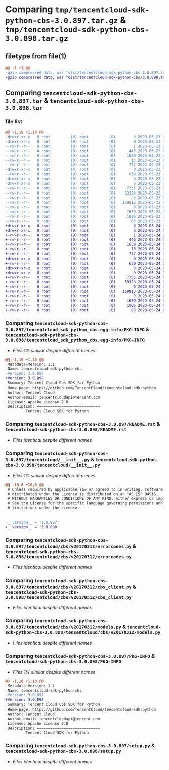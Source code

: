 # Comparing `tmp/tencentcloud-sdk-python-cbs-3.0.897.tar.gz` & `tmp/tencentcloud-sdk-python-cbs-3.0.898.tar.gz`

## filetype from file(1)

```diff
@@ -1 +1 @@
-gzip compressed data, was "dist/tencentcloud-sdk-python-cbs-3.0.897.tar", last modified: Tue May 23 02:16:08 2023, max compression
+gzip compressed data, was "dist/tencentcloud-sdk-python-cbs-3.0.898.tar", last modified: Wed May 24 01:47:36 2023, max compression
```

## Comparing `tencentcloud-sdk-python-cbs-3.0.897.tar` & `tencentcloud-sdk-python-cbs-3.0.898.tar`

### file list

```diff
@@ -1,19 +1,19 @@
-drwxr-xr-x   0 root         (0) root         (0)        0 2023-05-23 02:16:08.000000 tencentcloud-sdk-python-cbs-3.0.897/
-drwxr-xr-x   0 root         (0) root         (0)        0 2023-05-23 02:16:08.000000 tencentcloud-sdk-python-cbs-3.0.897/tencentcloud_sdk_python_cbs.egg-info/
--rw-r--r--   0 root         (0) root         (0)        1 2023-05-23 02:16:08.000000 tencentcloud-sdk-python-cbs-3.0.897/tencentcloud_sdk_python_cbs.egg-info/dependency_links.txt
--rw-r--r--   0 root         (0) root         (0)      445 2023-05-23 02:16:08.000000 tencentcloud-sdk-python-cbs-3.0.897/tencentcloud_sdk_python_cbs.egg-info/SOURCES.txt
--rw-r--r--   0 root         (0) root         (0)     1659 2023-05-23 02:16:08.000000 tencentcloud-sdk-python-cbs-3.0.897/tencentcloud_sdk_python_cbs.egg-info/PKG-INFO
--rw-r--r--   0 root         (0) root         (0)       13 2023-05-23 02:16:08.000000 tencentcloud-sdk-python-cbs-3.0.897/tencentcloud_sdk_python_cbs.egg-info/top_level.txt
--rw-r--r--   0 root         (0) root         (0)      737 2023-05-23 02:16:08.000000 tencentcloud-sdk-python-cbs-3.0.897/README.rst
-drwxr-xr-x   0 root         (0) root         (0)        0 2023-05-23 02:16:08.000000 tencentcloud-sdk-python-cbs-3.0.897/tencentcloud/
--rw-r--r--   0 root         (0) root         (0)      630 2023-05-23 02:16:08.000000 tencentcloud-sdk-python-cbs-3.0.897/tencentcloud/__init__.py
-drwxr-xr-x   0 root         (0) root         (0)        0 2023-05-23 02:16:08.000000 tencentcloud-sdk-python-cbs-3.0.897/tencentcloud/cbs/
-drwxr-xr-x   0 root         (0) root         (0)        0 2023-05-23 02:16:08.000000 tencentcloud-sdk-python-cbs-3.0.897/tencentcloud/cbs/v20170312/
--rw-r--r--   0 root         (0) root         (0)     7755 2023-05-23 02:16:08.000000 tencentcloud-sdk-python-cbs-3.0.897/tencentcloud/cbs/v20170312/errorcodes.py
--rw-r--r--   0 root         (0) root         (0)    53328 2023-05-23 02:16:08.000000 tencentcloud-sdk-python-cbs-3.0.897/tencentcloud/cbs/v20170312/cbs_client.py
--rw-r--r--   0 root         (0) root         (0)        0 2023-05-23 02:16:08.000000 tencentcloud-sdk-python-cbs-3.0.897/tencentcloud/cbs/v20170312/__init__.py
--rw-r--r--   0 root         (0) root         (0)   159813 2023-05-23 02:16:08.000000 tencentcloud-sdk-python-cbs-3.0.897/tencentcloud/cbs/v20170312/models.py
--rw-r--r--   0 root         (0) root         (0)        0 2023-05-23 02:16:08.000000 tencentcloud-sdk-python-cbs-3.0.897/tencentcloud/cbs/__init__.py
--rw-r--r--   0 root         (0) root         (0)     1659 2023-05-23 02:16:08.000000 tencentcloud-sdk-python-cbs-3.0.897/PKG-INFO
--rw-r--r--   0 root         (0) root         (0)     1006 2023-05-23 02:16:08.000000 tencentcloud-sdk-python-cbs-3.0.897/setup.py
--rw-r--r--   0 root         (0) root         (0)       88 2023-05-23 02:16:08.000000 tencentcloud-sdk-python-cbs-3.0.897/setup.cfg
+drwxr-xr-x   0 root         (0) root         (0)        0 2023-05-24 01:47:36.000000 tencentcloud-sdk-python-cbs-3.0.898/
+drwxr-xr-x   0 root         (0) root         (0)        0 2023-05-24 01:47:36.000000 tencentcloud-sdk-python-cbs-3.0.898/tencentcloud_sdk_python_cbs.egg-info/
+-rw-r--r--   0 root         (0) root         (0)        1 2023-05-24 01:47:36.000000 tencentcloud-sdk-python-cbs-3.0.898/tencentcloud_sdk_python_cbs.egg-info/dependency_links.txt
+-rw-r--r--   0 root         (0) root         (0)      445 2023-05-24 01:47:36.000000 tencentcloud-sdk-python-cbs-3.0.898/tencentcloud_sdk_python_cbs.egg-info/SOURCES.txt
+-rw-r--r--   0 root         (0) root         (0)     1659 2023-05-24 01:47:36.000000 tencentcloud-sdk-python-cbs-3.0.898/tencentcloud_sdk_python_cbs.egg-info/PKG-INFO
+-rw-r--r--   0 root         (0) root         (0)       13 2023-05-24 01:47:36.000000 tencentcloud-sdk-python-cbs-3.0.898/tencentcloud_sdk_python_cbs.egg-info/top_level.txt
+-rw-r--r--   0 root         (0) root         (0)      737 2023-05-24 01:47:36.000000 tencentcloud-sdk-python-cbs-3.0.898/README.rst
+drwxr-xr-x   0 root         (0) root         (0)        0 2023-05-24 01:47:36.000000 tencentcloud-sdk-python-cbs-3.0.898/tencentcloud/
+-rw-r--r--   0 root         (0) root         (0)      630 2023-05-24 01:47:36.000000 tencentcloud-sdk-python-cbs-3.0.898/tencentcloud/__init__.py
+drwxr-xr-x   0 root         (0) root         (0)        0 2023-05-24 01:47:36.000000 tencentcloud-sdk-python-cbs-3.0.898/tencentcloud/cbs/
+drwxr-xr-x   0 root         (0) root         (0)        0 2023-05-24 01:47:36.000000 tencentcloud-sdk-python-cbs-3.0.898/tencentcloud/cbs/v20170312/
+-rw-r--r--   0 root         (0) root         (0)     7755 2023-05-24 01:47:36.000000 tencentcloud-sdk-python-cbs-3.0.898/tencentcloud/cbs/v20170312/errorcodes.py
+-rw-r--r--   0 root         (0) root         (0)    53328 2023-05-24 01:47:36.000000 tencentcloud-sdk-python-cbs-3.0.898/tencentcloud/cbs/v20170312/cbs_client.py
+-rw-r--r--   0 root         (0) root         (0)        0 2023-05-24 01:47:36.000000 tencentcloud-sdk-python-cbs-3.0.898/tencentcloud/cbs/v20170312/__init__.py
+-rw-r--r--   0 root         (0) root         (0)   159813 2023-05-24 01:47:36.000000 tencentcloud-sdk-python-cbs-3.0.898/tencentcloud/cbs/v20170312/models.py
+-rw-r--r--   0 root         (0) root         (0)        0 2023-05-24 01:47:36.000000 tencentcloud-sdk-python-cbs-3.0.898/tencentcloud/cbs/__init__.py
+-rw-r--r--   0 root         (0) root         (0)     1659 2023-05-24 01:47:36.000000 tencentcloud-sdk-python-cbs-3.0.898/PKG-INFO
+-rw-r--r--   0 root         (0) root         (0)     1006 2023-05-24 01:47:36.000000 tencentcloud-sdk-python-cbs-3.0.898/setup.py
+-rw-r--r--   0 root         (0) root         (0)       88 2023-05-24 01:47:36.000000 tencentcloud-sdk-python-cbs-3.0.898/setup.cfg
```

### Comparing `tencentcloud-sdk-python-cbs-3.0.897/tencentcloud_sdk_python_cbs.egg-info/PKG-INFO` & `tencentcloud-sdk-python-cbs-3.0.898/tencentcloud_sdk_python_cbs.egg-info/PKG-INFO`

 * *Files 1% similar despite different names*

```diff
@@ -1,10 +1,10 @@
 Metadata-Version: 1.1
 Name: tencentcloud-sdk-python-cbs
-Version: 3.0.897
+Version: 3.0.898
 Summary: Tencent Cloud Cbs SDK for Python
 Home-page: https://github.com/TencentCloud/tencentcloud-sdk-python
 Author: Tencent Cloud
 Author-email: tencentcloudapi@tencent.com
 License: Apache License 2.0
 Description: ============================
         Tencent Cloud SDK for Python
```

### Comparing `tencentcloud-sdk-python-cbs-3.0.897/README.rst` & `tencentcloud-sdk-python-cbs-3.0.898/README.rst`

 * *Files identical despite different names*

### Comparing `tencentcloud-sdk-python-cbs-3.0.897/tencentcloud/__init__.py` & `tencentcloud-sdk-python-cbs-3.0.898/tencentcloud/__init__.py`

 * *Files 1% similar despite different names*

```diff
@@ -10,8 +10,8 @@
 # Unless required by applicable law or agreed to in writing, software
 # distributed under the License is distributed on an "AS IS" BASIS,
 # WITHOUT WARRANTIES OR CONDITIONS OF ANY KIND, either express or implied.
 # See the License for the specific language governing permissions and
 # limitations under the License.
 
 
-__version__ = '3.0.897'
+__version__ = '3.0.898'
```

### Comparing `tencentcloud-sdk-python-cbs-3.0.897/tencentcloud/cbs/v20170312/errorcodes.py` & `tencentcloud-sdk-python-cbs-3.0.898/tencentcloud/cbs/v20170312/errorcodes.py`

 * *Files identical despite different names*

### Comparing `tencentcloud-sdk-python-cbs-3.0.897/tencentcloud/cbs/v20170312/cbs_client.py` & `tencentcloud-sdk-python-cbs-3.0.898/tencentcloud/cbs/v20170312/cbs_client.py`

 * *Files identical despite different names*

### Comparing `tencentcloud-sdk-python-cbs-3.0.897/tencentcloud/cbs/v20170312/models.py` & `tencentcloud-sdk-python-cbs-3.0.898/tencentcloud/cbs/v20170312/models.py`

 * *Files identical despite different names*

### Comparing `tencentcloud-sdk-python-cbs-3.0.897/PKG-INFO` & `tencentcloud-sdk-python-cbs-3.0.898/PKG-INFO`

 * *Files 1% similar despite different names*

```diff
@@ -1,10 +1,10 @@
 Metadata-Version: 1.1
 Name: tencentcloud-sdk-python-cbs
-Version: 3.0.897
+Version: 3.0.898
 Summary: Tencent Cloud Cbs SDK for Python
 Home-page: https://github.com/TencentCloud/tencentcloud-sdk-python
 Author: Tencent Cloud
 Author-email: tencentcloudapi@tencent.com
 License: Apache License 2.0
 Description: ============================
         Tencent Cloud SDK for Python
```

### Comparing `tencentcloud-sdk-python-cbs-3.0.897/setup.py` & `tencentcloud-sdk-python-cbs-3.0.898/setup.py`

 * *Files identical despite different names*

